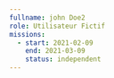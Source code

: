 ```yaml
---
fullname: john Doe2
role: Utilisateur Fictif
missions:
  - start: 2021-02-09
    end: 2021-03-09
    status: independent
---
```


